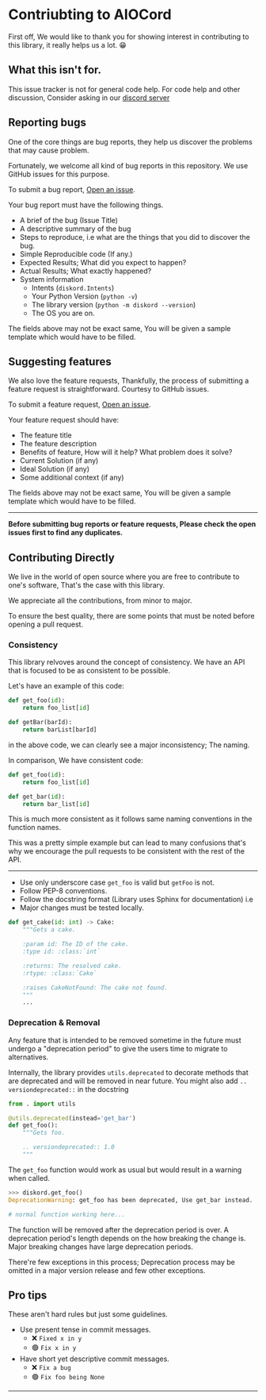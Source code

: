 # Contriubting to AIOCord
First off, We would like to thank you for showing interest in contributing to this library, it really helps us a lot. :grin:

## What this isn't for.
This issue tracker is not for general code help. For code help and other discussion, Consider
asking in our [discord server](https://dsc.gg/diskord-dev)

## Reporting bugs
One of the core things are bug reports, they help us discover the problems that may cause problem.

Fortunately, we welcome all kind of bug reports in this repository. We use GitHub issues for this purpose.

To submit a bug report, [Open an issue](https://github.com/diskord-dev/diskord/issues/new).

Your bug report must have the following things.

- A brief of the bug (Issue Title)
- A descriptive summary of the bug
- Steps to reproduce, i.e what are the things that you did to discover the bug.
- Simple Reproducible code (If any.)
- Expected Results; What did you expect to happen?
- Actual Results; What exactly happened?
- System information
    - Intents (`diskord.Intents`)
    - Your Python Version (`python -v`)
    - The library version (`python -m diskord --version`)
    - The OS you are on.

The fields above may not be exact same, You will be given a sample template which would have to be filled.

## Suggesting features
We also love the feature requests, Thankfully, the process of submitting a feature request is straightforward. Courtesy to GitHub issues.

To submit a feature request, [Open an issue](https://github.com/diskord-dev/diskord/issues/new).

Your feature request should have:

- The feature title
- The feature description
- Benefits of feature, How will it help? What problem does it solve?
- Current Solution (if any)
- Ideal Solution (if any)
- Some additional context (if any)


The fields above may not be exact same, You will be given a sample template which would have to be filled.


----

**Before submitting bug reports or feature requests, Please check the open issues first to find any duplicates.**

## Contributing Directly
We live in the world of open source where you are free to contribute to one's software, That's the case with this library.

We appreciate all the contributions, from minor to major.

To ensure the best quality, there are some points that must be noted before opening a pull request.

### Consistency
This library relvoves around the concept of consistency. We have an API that is focused to be as consistent to be possible.

Let's have an example of this code:

```py
def get_foo(id):
    return foo_list[id]

def getBar(barId):
    return barList[barId]
```
in the above code, we can clearly see a major inconsistency; The naming.

In comparison, We have consistent code:
```py
def get_foo(id):
    return foo_list[id]

def get_bar(id):
    return bar_list[id]
```
This is much more consistent as it follows same naming conventions in the function names.

This was a pretty simple example but can lead to many confusions that's why we encourage the pull requests to be consistent with the rest of the API.

----

- Use only underscore case `get_foo` is valid but `getFoo` is not.
- Follow PEP-8 conventions.
- Follow the docstring format (Library uses Sphinx for documentation) i.e
- Major changes must be tested locally.
```py
def get_cake(id: int) -> Cake:
    """Gets a cake.

    :param id: The ID of the cake.
    :type id: :class:`int`

    :returns: The resolved cake.
    :rtype: :class:`Cake`

    :raises CakeNotFound: The cake not found.
    """
    ...
```

### Deprecation & Removal

Any feature that is intended to be removed sometime in the future must undergo a "deprecation period" to give the users time to migrate to alternatives.

Internally, the library provides `utils.deprecated` to decorate methods that are deprecated and will be removed in near future. You might also add `.. versiondeprecated::` in the docstring

```py
from . import utils

@utils.deprecated(instead='get_bar')
def get_foo():
    """Gets foo.

    .. versiondeprecated:: 1.0
    """
```
The `get_foo` function would work as usual but would result in a warning when called.
```py
>>> diskord.get_foo()
DeprecationWarning: get_foo has been deprecated, Use get_bar instead.

# normal function working here...
```
The function will be removed after the deprecation period is over. A deprecation period's length depends on the how breaking the change is. Major breaking changes have large deprecation periods.

There're few exceptions in this process; Deprecation process may be omitted in a major version release and few other exceptions.

## Pro tips
These aren't hard rules but just some guidelines.

- Use present tense in commit messages.
    - :x: `Fixed x in y`
    - :green_circle: `Fix x in y`
- Have short yet descriptive commit messages.
    - :x: `Fix a bug`
    - :green_circle: `Fix foo being None`

----